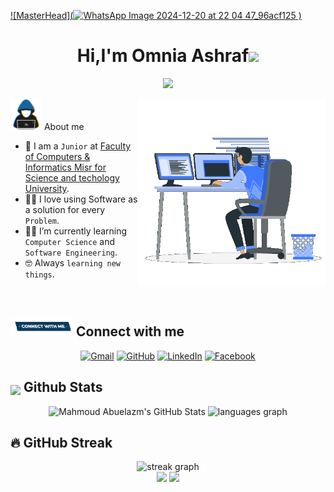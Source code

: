 [![MasterHead](![WhatsApp Image 2024-12-20 at 22 04 47_96acf125](https://github.com/user-attachments/assets/b17b172c-512c-45ea-851a-3736d095033d)
)](https://rishavchanda.io)
<h1 align="center" align="left">Hi,I'm Omnia Ashraf<img src="https://media.giphy.com/media/hvRJCLFzcasrR4ia7z/giphy.gif" width="35"></h1>
<p align="center">
  <a href="https://github.com/DenverCoder1/readme-typing-svg"><img src="https://readme-typing-svg.herokuapp.com?font=Time+New+Roman&color=987554&size=25&center=true&vCenter=true&width=600&height=100&lines=Always+learning+new+things;Junior+Flutter+Developer"></a>
</p>
 <picture><img src = "https://github.com/MahmoudAbuelazm/MahmoudAbuelazm/blob/main/Images/about_me.gif?raw=true" width = 50px></picture> About me
<picture> <img align="right" src="https://github.com/Anwar-Rizk/Anwar-Rizk/blob/master/Images/Right_Side.gif?raw=true" width = 300px></picture>
<br>

- :school: I am a `Junior` at [Faculty of Computers & Informatics Misr for Science and techology University](https://must.edu.eg/).
- :technologist: I love using Software as a solution for every `Problem`.
- :student: I’m currently learning `Computer Science` and `Software Engineering`.
- :nerd_face: Always `learning new things`.

<br>

## <picture> <img src="https://github.com/MahmoudAbuelazm/MahmoudAbuelazm/blob/main/Images/Connect-with-me.gif?raw=true" width="100px"> </picture> Connect with me
<p align="center">
	<a href="mailto:omnia52481019@gmail.com"><img img src="https://img.shields.io/badge/gmail-%23EA4335.svg?style=plastic&logo=gmail&logoColor=white" alt="Gmail"/></a>
	<a href="https://github.com/omniaashraf8088"><img src="https://img.shields.io/badge/github-%23181717.svg?style=plastic&logo=github&logoColor=white" alt="GitHub"/></a>
	<a href="https://www.linkedin.com/in/omnia-ashraff"><img src="https://img.shields.io/badge/linkedin-%230A66C2.svg?style=plastic&logo=linkedin&logoColor=white" alt="LinkedIn"/></a>
	<a href="https://www.facebook.com/share/1BAc6nhChy/?mibextid=wwXIfr"><img src="https://img.shields.io/badge/facebook-%231877F2.svg?style=plastic&logo=facebook&logoColor=white" alt="Facebook"/></a>
	
</p>


## <img src="https://media1.giphy.com/media/v1.Y2lkPTc5MGI3NjExYzFhYzJkMmQ2MWQ3ZGY3MDhjZTE3MDI2Mzk3NzE1OWQyZTRlMmYwMCZjdD1z/iY8CRBdQXODJSCERIr/giphy.gif" width=5% valign="bottom"> Github Stats

<p align="center">
	

<img src="https://github-readme-stats-mahmoud-ahmeds-projects-742326f6.vercel.app/api?username=omniaashraf8088&hide_title=false&hide_rank=false&show_icons=true&include_all_commits=true&hide=contribs,issues&count_private=true&disable_animations=false&theme=great-gatsby&locale=en&hide_border=false&order=2&include_all_commits=true&show=prs_merged,prs_merged_percentage" height="180" alt="Mahmoud Abuelazm's GitHub Stats"  />
 
<img src="https://github-readme-stats-mahmoud-ahmeds-projects-742326f6.vercel.app/api/top-langs?username=omniaashraf8088&locale=en&hide_title=false&layout=compact&card_width=320&langs_count=5&theme=great-gatsby&hide_border=false&order=2"  height="180"  alt="languages graph"  />
</div>




## 🔥 GitHub Streak



<div align="center">
  <img src="https://streak-stats.demolab.com?user=omniaashraf8088&locale=en&mode=daily&theme=great-gatsby&hide_border=false&border_radius=5&order=3" height="220" alt="streak graph"  />
</div>

<div align="center">
  <img src="https://visitor-badge.laobi.icu/badge?page_id=omniaashraf8088.omniaashraf8088&"  />
  <img src="https://profile-counter.glitch.me/omniaashraf8088/count.svg?"  />
  
</div>
